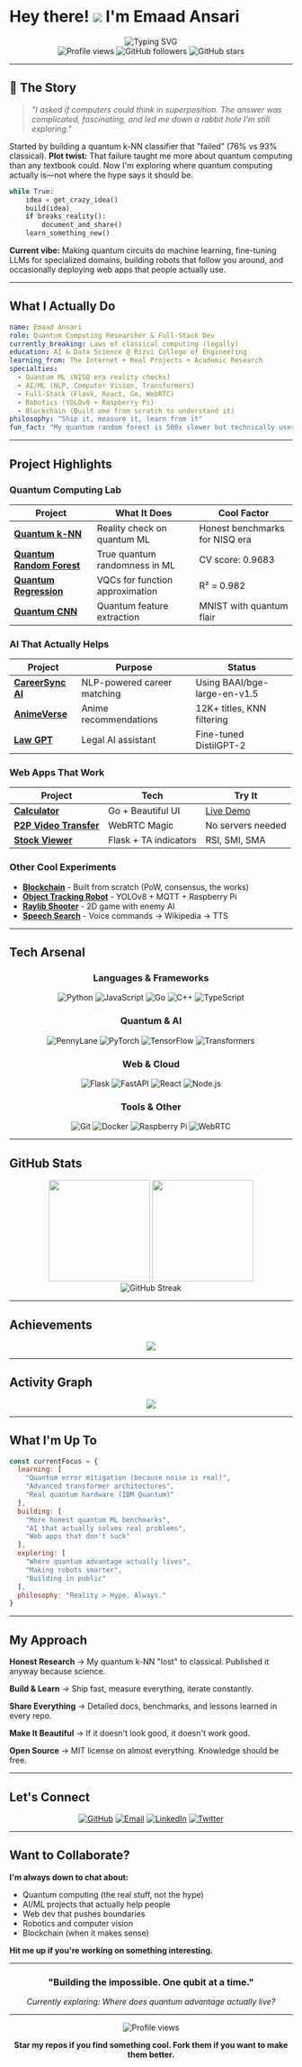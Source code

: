 # Hey there! ![](https://user-images.githubusercontent.com/18350557/176309783-0785949b-9127-417c-8b55-ab5a4333674e.gif) I'm Emaad Ansari

<div align="center">
  <img src="https://readme-typing-svg.herokuapp.com?font=Fira+Code&pause=1000&color=8B5CF6&center=true&vCenter=true&width=500&lines=Quantum+Computing+Researcher;AI+%26+Machine+Learning+Engineer;Full-Stack+Developer;Building+The+Impossible" alt="Typing SVG" />
</div>

<div align="center">
  <img src="https://komarev.com/ghpvc/?username=EmaadAkhter&color=blueviolet&style=flat-square" alt="Profile views" />
  <img src="https://img.shields.io/github/followers/EmaadAkhter?label=Followers&style=social" alt="GitHub followers" />
  <img src="https://img.shields.io/github/stars/EmaadAkhter?label=Total%20Stars&style=social" alt="GitHub stars" />
</div>

---

## 🌌 The Story

> *"I asked if computers could think in superposition. The answer was complicated, fascinating, and led me down a rabbit hole I'm still exploring."*

Started by building a quantum k-NN classifier that "failed" (76% vs 93% classical). **Plot twist:** That failure taught me more about quantum computing than any textbook could. Now I'm exploring where quantum computing actually is—not where the hype says it should be.

```python
while True:
    idea = get_crazy_idea()
    build(idea)
    if breaks_reality():
        document_and_share()
    learn_something_new()
```

**Current vibe:** Making quantum circuits do machine learning, fine-tuning LLMs for specialized domains, building robots that follow you around, and occasionally deploying web apps that people actually use.

---

## What I Actually Do

```yaml
name: Emaad Ansari
role: Quantum Computing Researcher & Full-Stack Dev
currently_breaking: Laws of classical computing (legally)
education: AI & Data Science @ Rizvi College of Engineering
learning_from: The Internet + Real Projects + Academic Research
specialties:
  - Quantum ML (NISQ era reality checks)
  - AI/ML (NLP, Computer Vision, Transformers)
  - Full-Stack (Flask, React, Go, WebRTC)
  - Robotics (YOLOv8 + Raspberry Pi)
  - Blockchain (Built one from scratch to understand it)
philosophy: "Ship it, measure it, learn from it"
fun_fact: "My quantum random forest is 500x slower but technically uses REAL randomness"
```

---

## Project Highlights

### Quantum Computing Lab
<div align="center">

| Project | What It Does | Cool Factor |
|---------|-------------|-------------|
| [**Quantum k-NN**](https://github.com/EmaadAkhter) | Reality check on quantum ML | Honest benchmarks for NISQ era |
| [**Quantum Random Forest**](https://github.com/EmaadAkhter) | True quantum randomness in ML | CV score: 0.9683 |
| [**Quantum Regression**](https://github.com/EmaadAkhter/Quantum-Polynomial-Regression) | VQCs for function approximation | R² = 0.982 |
| [**Quantum CNN**](https://github.com/EmaadAkhter/Quantum-Convolutional-Model) | Quantum feature extraction | MNIST with quantum flair |

</div>

### AI That Actually Helps
<div align="center">

| Project | Purpose | Status |
|---------|---------|--------|
| [**CareerSync AI**](https://github.com/EmaadAkhter/CareerSync-AI) | NLP-powered career matching | Using BAAI/bge-large-en-v1.5 |
| [**AnimeVerse**](https://github.com/EmaadAkhter/Collaborative-Search-Recommendder) | Anime recommendations | 12K+ titles, KNN filtering |
| [**Law GPT**](https://github.com/EmaadAkhter) | Legal AI assistant | Fine-tuned DistilGPT-2 |

</div>

### Web Apps That Work
<div align="center">

| Project | Tech | Try It |
|---------|------|--------|
| [**Calculator**](https://github.com/EmaadAkhter) | Go + Beautiful UI | [Live Demo](https://calculator-bbg3.onrender.com/) |
| [**P2P Video Transfer**](https://github.com/EmaadAkhter/Peer-to-Peer-video-transfer) | WebRTC Magic | No servers needed |
| [**Stock Viewer**](https://github.com/EmaadAkhter) | Flask + TA indicators | RSI, SMI, SMA |

</div>

### Other Cool Experiments
- [**Blockchain**](https://github.com/EmaadAkhter) - Built from scratch (PoW, consensus, the works)
- [**Object Tracking Robot**](https://github.com/EmaadAkhter) - YOLOv8 + MQTT + Raspberry Pi
- [**Raylib Shooter**](https://github.com/EmaadAkhter) - 2D game with enemy AI
- [**Speech Search**](https://github.com/EmaadAkhter) - Voice commands → Wikipedia → TTS

---

## Tech Arsenal

<div align="center">

### Languages & Frameworks
![Python](https://img.shields.io/badge/Python-3776AB?style=for-the-badge&logo=python&logoColor=white)
![JavaScript](https://img.shields.io/badge/JavaScript-F7DF1E?style=for-the-badge&logo=javascript&logoColor=black)
![Go](https://img.shields.io/badge/Go-00ADD8?style=for-the-badge&logo=go&logoColor=white)
![C++](https://img.shields.io/badge/C++-00599C?style=for-the-badge&logo=cplusplus&logoColor=white)
![TypeScript](https://img.shields.io/badge/TypeScript-3178C6?style=for-the-badge&logo=typescript&logoColor=white)

### Quantum & AI
![PennyLane](https://img.shields.io/badge/PennyLane-8B5CF6?style=for-the-badge&logo=quantum&logoColor=white)
![PyTorch](https://img.shields.io/badge/PyTorch-EE4C2C?style=for-the-badge&logo=pytorch&logoColor=white)
![TensorFlow](https://img.shields.io/badge/TensorFlow-FF6F00?style=for-the-badge&logo=tensorflow&logoColor=white)
![Transformers](https://img.shields.io/badge/Transformers-FFD21E?style=for-the-badge&logo=huggingface&logoColor=black)

### Web & Cloud
![Flask](https://img.shields.io/badge/Flask-000000?style=for-the-badge&logo=flask&logoColor=white)
![FastAPI](https://img.shields.io/badge/FastAPI-009688?style=for-the-badge&logo=fastapi&logoColor=white)
![React](https://img.shields.io/badge/React-61DAFB?style=for-the-badge&logo=react&logoColor=black)
![Node.js](https://img.shields.io/badge/Node.js-339933?style=for-the-badge&logo=nodedotjs&logoColor=white)

### Tools & Other
![Git](https://img.shields.io/badge/Git-F05032?style=for-the-badge&logo=git&logoColor=white)
![Docker](https://img.shields.io/badge/Docker-2496ED?style=for-the-badge&logo=docker&logoColor=white)
![Raspberry Pi](https://img.shields.io/badge/Raspberry_Pi-A22846?style=for-the-badge&logo=raspberry-pi&logoColor=white)
![WebRTC](https://img.shields.io/badge/WebRTC-333333?style=for-the-badge&logo=webrtc&logoColor=white)

</div>

---

## GitHub Stats

<div align="center">
  <img height="180em" src="https://github-readme-stats.vercel.app/api?username=EmaadAkhter&show_icons=true&theme=tokyonight&include_all_commits=true&count_private=true"/>
  <img height="180em" src="https://github-readme-stats.vercel.app/api/top-langs/?username=EmaadAkhter&layout=compact&langs_count=8&theme=tokyonight"/>
</div>

<div align="center">
  <img src="https://streak-stats.demolab.com/?user=EmaadAkhter&theme=tokyonight" alt="GitHub Streak" />
</div>

---

## Achievements

<div align="center">
  <img src="https://github-profile-trophy.vercel.app/?username=EmaadAkhter&theme=tokyonight&no-frame=false&no-bg=false&margin-w=4&row=1" />
</div>

---

## Activity Graph

<div align="center">
  <img src="https://github-readme-activity-graph.vercel.app/graph?username=EmaadAkhter&bg_color=1a1b27&color=70a5fd&line=bf91f3&point=38bdae&area=true&hide_border=true" />
</div>

---

## What I'm Up To

```javascript
const currentFocus = {
  learning: [
    "Quantum error mitigation (because noise is real)",
    "Advanced transformer architectures",
    "Real quantum hardware (IBM Quantum)"
  ],
  building: [
    "More honest quantum ML benchmarks",
    "AI that actually solves real problems",
    "Web apps that don't suck"
  ],
  exploring: [
    "Where quantum advantage actually lives",
    "Making robots smarter",
    "Building in public"
  ],
  philosophy: "Reality > Hype. Always."
}
```

---

## My Approach

**Honest Research** → My quantum k-NN "lost" to classical. Published it anyway because science.

**Build & Learn** → Ship fast, measure everything, iterate constantly.

**Share Everything** → Detailed docs, benchmarks, and lessons learned in every repo.

**Make It Beautiful** → If it doesn't look good, it doesn't work good.

**Open Source** → MIT license on almost everything. Knowledge should be free.

---

## Let's Connect

<div align="center">

[![GitHub](https://img.shields.io/badge/GitHub-181717?style=for-the-badge&logo=github&logoColor=white)](https://github.com/EmaadAkhter)
[![Email](https://img.shields.io/badge/Email-D14836?style=for-the-badge&logo=gmail&logoColor=black)](mailto:Emdansari@gmail.com)
[![LinkedIn](https://img.shields.io/badge/LinkedIn-0077B5?style=for-the-badge&logo=linkedin&logoColor=white)]([https://linkedin.com/in/yourprofile](https://www.linkedin.com/in/emaad-akhter-041a23289/))
[![Twitter](https://img.shields.io/badge/Instagram-1DA1F2?style=for-the-badge&logo=instagram&logoColor=black)](https://www.instagram.com/space_bonker/)

</div>

---

## Want to Collaborate?

**I'm always down to chat about:**
- Quantum computing (the real stuff, not the hype)
- AI/ML projects that actually help people
- Web dev that pushes boundaries
- Robotics and computer vision
- Blockchain (when it makes sense)

**Hit me up if you're working on something interesting.**

---

<div align="center">

### "Building the impossible. One qubit at a time."

*Currently exploring: Where does quantum advantage actually live?*

---

<img src="https://komarev.com/ghpvc/?username=EmaadAkhter&style=for-the-badge&color=blueviolet" alt="Profile views" />

**Star my repos if you find something cool. Fork them if you want to make them better.**

</div>
